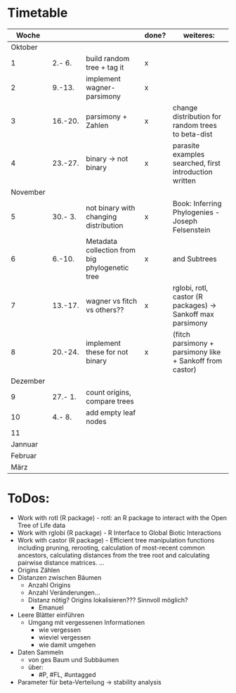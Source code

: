 # Timetable

|Woche|       |                             |done?|weiteres:
|-----|-------|-----------------------------|-----|---------
|Oktober
|1    | 2.- 6.|build random tree + tag it   | x | 
|2    | 9.-13.|implement wagner-parsimony   | x |
|3    |16.-20.|parsimony + Zahlen           | x | change distribution for random trees to beta-dist
|4    |23.-27.|binary -> not binary         | x | parasite examples searched, first introduction written
|November
|5    |30.- 3.|not binary with changing distribution| x | Book: Inferring Phylogenies - Joseph Felsenstein
|6    | 6.-10.|Metadata collection from big phylogenetic tree | x | and Subtrees
|7    |13.-17.|wagner vs fitch vs others??  | x | rglobi, rotl, castor (R packages) -> Sankoff max parsimony
|8    |20.-24.|implement these for not binary| x | (fitch parsimony + parsimony like + Sankoff from castor)
|Dezember
|9    |27.- 1.|count origins, compare trees|   |
|10   | 4.- 8.|add empty leaf nodes |   |
|11   |||   |
|Jannuar
|Februar
|März

# ToDos:
* Work with rotl (R package) - rotl: an R package to interact with the Open Tree of Life data
* Work with rglobi (R package) - R Interface to Global Biotic Interactions
* Work with castor (R package) - Efficient tree manipulation functions including pruning, rerooting, calculation of most-recent common ancestors, calculating distances from the tree root and calculating pairwise distance matrices. ... 
* Origins Zählen
* Distanzen zwischen Bäumen
    * Anzahl Origins
    * Anzahl Veränderungen...
    * Distanz nötig? Origins lokalisieren??? Sinnvoll möglich?
        * Emanuel
* Leere Blätter einführen
    * Umgang mit vergessenen Informationen
        * wie vergessen
        * wieviel vergessen
        * wie damit umgehen
* Daten Sammeln
    * von ges Baum und Subbäumen
    * über:
        * #P, #FL, #untagged
* Parameter für beta-Verteilung -> stability analysis
